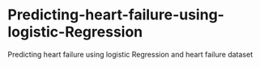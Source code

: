 # Predicting-heart-failure-using-logistic-Regression
Predicting heart failure using logistic Regression and heart failure dataset
